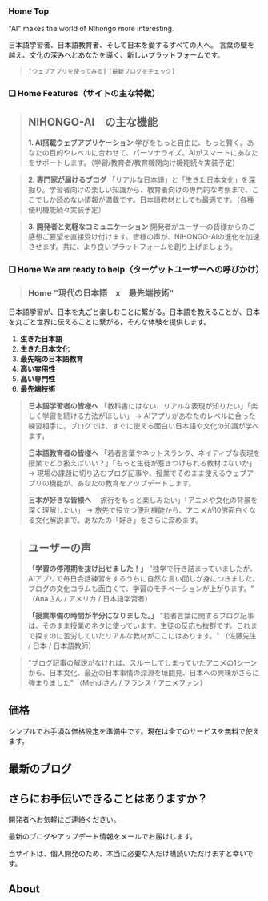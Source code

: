 ### Home Top
"AI" makes the world of Nihongo more interesting.

日本語学習者、日本語教育者、そして日本を愛するすべての人へ。
言葉の壁を越え、文化の深みへとあなたを導く、新しいプラットフォームです。

> `[ウェブアプリを使ってみる]` `[最新ブログをチェック]`

### ❏ Home Features（サイトの主な特徴）

> ## **NIHONGO-AI　の主な機能**
> **1. AI搭載ウェブアプリケーション**
学びをもっと自由に、もっと賢く。あなたの目的やレベルに合わせて、パーソナライズ。AIがスマートにあなたをサポートします。（学習/教育者/教育機関向け機能続々実装予定）

> **2. 専門家が届けるブログ**
「リアルな日本語」と「生きた日本文化」を深掘り。学習者向けの楽しい知識から、教育者向けの専門的な考察まで、ここでしか読めない情報が満載です。日本語教材としても最適です。（各種便利機能続々実装予定）

> **3. 開発者と気軽なコミュニケーション**
開発者がユーザーの皆様からのご感想ご要望を直接受け付けます。皆様の声が、NIHONGO-AIの進化を加速させます。共に、より良いプラットフォームを創り上げましょう。

### ❏ Home We are ready to help（ターゲットユーザーへの呼びかけ）
>

>
> ### Home "現代の日本語　x　最先端技術"
日本語学習が、日本を丸ごと楽しむことに繋がる。日本語を教えることが、日本を丸ごと世界に伝えることに繋がる。そんな体験を提供します。
1. **生きた日本語**
2. **生きた日本文化**
3. **最先端の日本語教育**
4. **高い実用性**
5. **高い専門性**
6. **最先端技術**

> **日本語学習者の皆様へ**
> 「教科書にはない、リアルな表現が知りたい」「楽しく学習を続ける方法がほしい」
> → AIアプリがあなたのレベルに合った練習相手に。ブログでは、すぐに使える面白い日本語や文化の知識が学べます。
>
> **日本語教育者の皆様へ**
> 「若者言葉やネットスラング、ネイティブな表現を授業でどう扱えばいい？」「もっと生徒が惹きつけられる教材はないか」
> → 現場の課題に切り込むブログ記事や、授業でそのまま使えるウェブアプリの機能が、あなたの教育をアップデートします。
>
> **日本が好きな皆様へ**
> 「旅行をもっと楽しみたい」「アニメや文化の背景を深く理解したい」
> → 旅先で役立つ便利機能から、アニメが10倍面白くなる文化解説まで。あなたの「好き」をさらに深めます。

> ## **ユーザーの声**
>
> **「学習の停滞期を抜け出せました！」**
> "独学で行き詰まっていましたが、AIアプリで毎日会話練習をするうちに自然な言い回しが身につきました。ブログの文化コラムも面白くて、学習のモチベーションが上がります。"
> （Anaさん / アメリカ / 日本語学習者）
>
> **「授業準備の時間が半分になりました。」**
> "若者言葉に関するブログ記事は、そのまま授業のネタに使っています。生徒の反応も抜群です。これまで探すのに苦労していたリアルな教材がここにはあります。"
> （佐藤先生 / 日本 / 日本語教師）
>

> "ブログ記事の解説がなければ、スルーしてしまっていたアニメの1シーンから、日本文化、最近の日本事情の深淵を垣間見、日本への興味がさらに強まりました"
> （Mehdiさん / フランス / アニメファン）

## 価格

シンプルでお手頃な価格設定を準備中です。現在は全てのサービスを無料で使えます。


## 最新のブログ


## さらにお手伝いできることはありますか？
開発者へお気軽にご連絡ください。



最新のブログやアップデート情報をメールでお届けします。


当サイトは、個人開発のため、本当に必要な人だけ購読いただけますと幸いです。

## About

